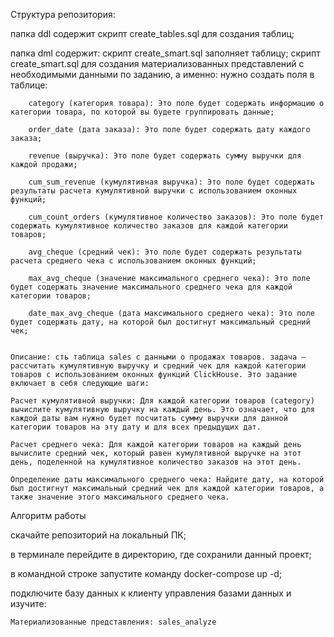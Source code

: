 Структура репозитория:

папка ddl содержит скрипт create_tables.sql для создания таблиц;

папка dml содержит:
    скрипт create_smart.sql заполняет таблицу;
    скрипт create_smart.sql для создания материализованных представлений с необходимыми данными по заданию, а именно: нужно создать поля в таблице: 

        category (категория товара): Это поле будет содержать информацию о категории товара, по которой вы будете группировать данные;

        order_date (дата заказа): Это поле будет содержать дату каждого заказа;

        revenue (выручка): Это поле будет содержать сумму выручки для каждой продажи;

        cum_sum_revenue (кумулятивная выручка): Это поле будет содержать результаты расчета кумулятивной выручки с использованием оконных функций;

        cum_count_orders (кумулятивное количество заказов): Это поле будет содержать кумулятивное количество заказов для каждой категории товаров;

        avg_cheque (средний чек): Это поле будет содержать результаты расчета среднего чека с использованием оконных функций;

        max_avg_cheque (значение максимального среднего чека): Это поле будет содержать значение максимального среднего чека для каждой категории товаров;

        date_max_avg_cheque (дата максимального среднего чека): Это поле будет содержать дату, на которой был достигнут максимальный средний чек;


    Описание: сть таблица sales с данными о продажах товаров. задача — рассчитать кумулятивную выручку и средний чек для каждой категории товаров с использованием оконных функций ClickHouse. Это задание включает в себя следующие шаги:

    Расчет кумулятивной выручки: Для каждой категории товаров (category) вычислите кумулятивную выручку на каждый день. Это означает, что для каждой даты вам нужно будет посчитать сумму выручки для данной категории товаров на эту дату и для всех предыдущих дат.

    Расчет среднего чека: Для каждой категории товаров на каждый день вычислите средний чек, который равен кумулятивной выручке на этот день, поделенной на кумулятивное количество заказов на этот день.

    Определение даты максимального среднего чека: Найдите дату, на которой был достигнут максимальный средний чек для каждой категории товаров, а также значение этого максимального среднего чека.





Алгоритм работы

скачайте репозиторий на локальный ПК;

в терминале перейдите в директорию, где сохранили данный проект;

в командной строке запустите команду docker-compose up -d;

подключите базу данных к клиенту управления базами данных и изучите:

    Материализованные представления: sales_analyze
